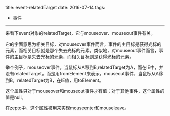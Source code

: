 title: event-relatedTarget
date: 2016-07-14
tags: 
 - 事件
---


来看下event对象的relatedTarget，它与mouseover、mouseout事件有关。

它的字面意思为相关目标，对mouseover事件而言，事件的主目标是获得光标的元素，而相关目标就是那个失去光标的元素。类似地，对mouseout事件而言，事件的主目标是失去光标的元素，而相关目标则是获得光标的元素。

举个例子，mouseover事件。当鼠标从A移到B,relatedTarget为A，而在IE中，并没有relatedTarget，而是用fromElement来表示。mouseout事件，当鼠标从A移到B，relatedTarget为B，在IE值，用toElement。

这个属性只对于mouseover和mouseout事件才有值；对于其他事件，这个属性的值是null。

在zepto中，这个属性被用来实现mouseenter和mouseleave。

